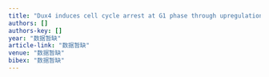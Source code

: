 ```yaml
---
title: "Dux4 induces cell cycle arrest at G1 phase through upregulation of p21 expression"
authors: []
authors-key: []
year: "数据暂缺"
article-link: "数据暂缺"
venue: "数据暂缺"
bibex: "数据暂缺"
---
```

